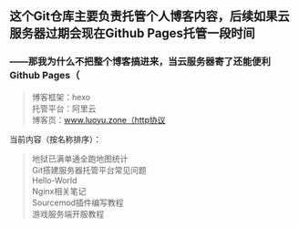 ## 这个Git仓库主要负责托管个人博客内容，后续如果云服务器过期会现在Github Pages托管一段时间

### ——那我为什么不把整个博客搞进来，当云服务器寄了还能便利Github Pages（

>博客框架：hexo     
托管平台：阿里云    
博客页：www.luoyu.zone（http协议

当前内容（按名称排序）：
>地狱已满单通全跑地图统计   
Git搭建服务器托管平台常见问题   
Hello-World     
Nginx相关笔记   
Sourcemod插件编写教程   
游戏服务端开服教程  
